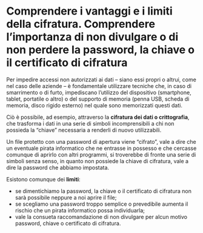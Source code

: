 # Comprendere i vantaggi e i limiti della cifratura. Comprendere l’importanza di non divulgare o di non perdere la password, la chiave o il certificato di cifratura

Per impedire accessi non autorizzati ai dati – siano essi propri o altrui, come nel caso delle aziende – è
fondamentale utilizzare tecniche che, in caso di smarrimento o di furto, impediscano l’utilizzo del dispositivo
(smartphone, tablet, portatile o altro) o del supporto di memoria (penna USB, scheda di memoria, disco
rigido esterno) nel quale sono memorizzati questi dati.

Ciò è possibile, ad esempio, attraverso la **cifratura dei dati o crittografia**, che trasforma i dati in una serie
di simboli incomprensibili a chi non possieda la “chiave” necessaria a renderli di nuovo utilizzabili.

Un file protetto con una password di apertura viene “cifrato”, vale a dire che un eventuale pirata informatico
che ne entrasse in possesso e che cercasse comunque di aprirlo con altri programmi, si troverebbe
di fronte una serie di simboli senza senso, in quanto non possiede la chiave di cifratura, vale a dire la
password che abbiamo impostata.

Esistono comunque dei **limiti**:

* se dimentichiamo la password, la chiave o il certificato di cifratura non sarà possibile neppure a noi aprire il file;
*	se scegliamo una password troppo semplice o prevedibile aumenta il rischio che un pirata informatico possa individuarla;
*	vale la consueta raccomandazione di non divulgare per alcun motivo password, chiave o certificato di cifratura.
